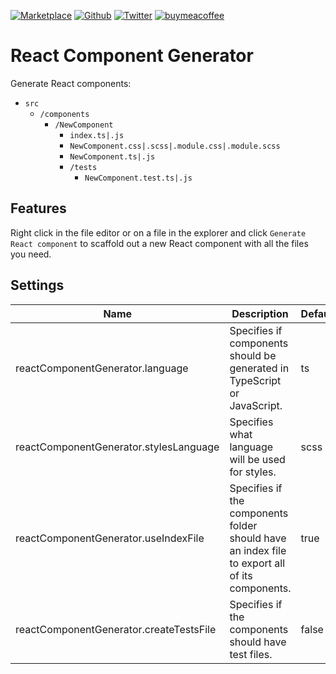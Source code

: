 [![Marketplace](https://img.shields.io/visual-studio-marketplace/i/roberth.react-gensco)](https://marketplace.visualstudio.com/items?itemName=roberth.react-gensco)
[![Github](https://img.shields.io/github/stars/rxb3rth/react-gensco?style=social)](https://github.com/rxb3rth/react-gensco)
[![Twitter](https://img.shields.io/twitter/follow/rxb3rth?style=social)](https://twitter.com/rxb3rth)
[![buymeacoffee](https://img.shields.io/badge/buymeacoffee-%24-yellow)](https://www.buymeacoffee.com/roberth.gonz)

# React Component Generator

Generate React components:

- `src`
  - `/components`
    - `/NewComponent`
      - `index.ts|.js`
      - `NewComponent.css|.scss|.module.css|.module.scss`
      - `NewComponent.ts|.js`
      - `/tests`
        - `NewComponent.test.ts|.js`

## Features

Right click in the file editor or on a file in the explorer and click `Generate React component` to scaffold out a new React component with all the files you need.

## Settings

| Name | Description	| Default |
|----- | ------------ | -------- |
| reactComponentGenerator.language	| Specifies if components should be generated in TypeScript or JavaScript. | ts
| reactComponentGenerator.stylesLanguage	| Specifies what language will be used for styles.	| scss
| reactComponentGenerator.useIndexFile	| Specifies if the components folder should have an index file to export all of its components.	| true
| reactComponentGenerator.createTestsFile	| Specifies if the components should have test files.	| false
